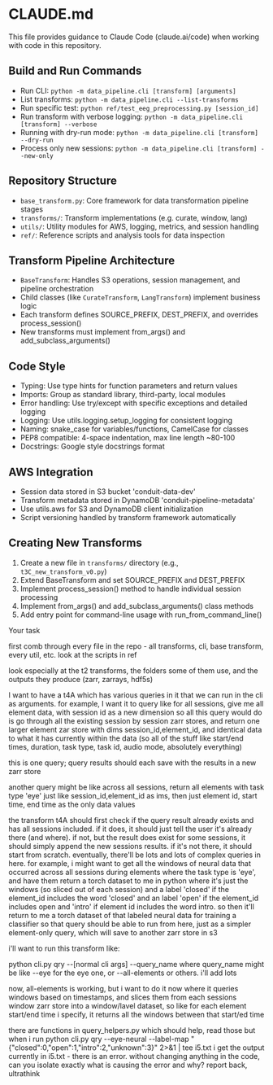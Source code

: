 # CLAUDE.md

This file provides guidance to Claude Code (claude.ai/code) when working with code in this repository.

## Build and Run Commands
- Run CLI: `python -m data_pipeline.cli [transform] [arguments]`
- List transforms: `python -m data_pipeline.cli --list-transforms`
- Run specific test: `python ref/test_eeg_preprocessing.py [session_id]`
- Run transform with verbose logging: `python -m data_pipeline.cli [transform] --verbose`
- Running with dry-run mode: `python -m data_pipeline.cli [transform] --dry-run`
- Process only new sessions: `python -m data_pipeline.cli [transform] --new-only`

## Repository Structure
- `base_transform.py`: Core framework for data transformation pipeline stages
- `transforms/`: Transform implementations (e.g. curate, window, lang)
- `utils/`: Utility modules for AWS, logging, metrics, and session handling
- `ref/`: Reference scripts and analysis tools for data inspection

## Transform Pipeline Architecture
- `BaseTransform`: Handles S3 operations, session management, and pipeline orchestration
- Child classes (like `CurateTransform`, `LangTransform`) implement business logic
- Each transform defines SOURCE_PREFIX, DEST_PREFIX, and overrides process_session()
- New transforms must implement from_args() and add_subclass_arguments()

## Code Style
- Typing: Use type hints for function parameters and return values
- Imports: Group as standard library, third-party, local modules
- Error handling: Use try/except with specific exceptions and detailed logging
- Logging: Use utils.logging.setup_logging for consistent logging
- Naming: snake_case for variables/functions, CamelCase for classes
- PEP8 compatible: 4-space indentation, max line length ~80-100
- Docstrings: Google style docstrings format

## AWS Integration
- Session data stored in S3 bucket 'conduit-data-dev'
- Transform metadata stored in DynamoDB 'conduit-pipeline-metadata'
- Use utils.aws for S3 and DynamoDB client initialization
- Script versioning handled by transform framework automatically

## Creating New Transforms
1. Create a new file in `transforms/` directory (e.g., `t3C_new_transform_v0.py`)
2. Extend BaseTransform and set SOURCE_PREFIX and DEST_PREFIX
3. Implement process_session() method to handle individual session processing
4. Implement from_args() and add_subclass_arguments() class methods
5. Add entry point for command-line usage with run_from_command_line()


Your task

first comb through every file in the repo - all transforms, cli, base transform, every util, etc. look at the scripts in ref

look especially at the t2 transforms, the folders some of them use, and the outputs they produce (zarr, zarrays, hdf5s)

I want to have a t4A which has various queries in it that we can run in the cli as arguments. for example, I want it to query like for all sessions, give me all element data, with session id as a new dimension
so all this query would do is go through all the existing session by session zarr stores, and return one larger element zar store with dims session_id,element_id, and identical data to what it has currently within the data (so all of the stuff like start/end times, duration, task type, task id, audio mode, absolutely everything)

this is one query; query results should each save with the results in a new zarr store

another query might be like across all sessions, return all elements with task type 'eye' just like session_id,element_id as ims, then just element id, start time, end time as the only data values

the transform t4A should first check if the query result already exists and has all sessions included. if it does, it should just tell the user it's already there (and where). if not, but the result does exist for some sessions, it should simply append the new sessions results. if it's not there, it should start from scratch. eventually, there'll be lots and lots of complex queries in here.
for example, i might want to get all the windows of neural data that occurred across all sessions during elements where the task type is 'eye', and have them return a torch dataset to me in python where it's just the windows (so sliced out of each session) and a label 'closed' if the element_id includes the word 'closed' and an label 'open' if the element_id includes open and 'intro' if element id includes the word intro.
so then it'll return to me a torch dataset of that labeled neural data for training a classifier
so that query should be able to run from here, just as a simpler element-only query, which will save to another zarr store in s3

 i'll want to run this transform like:

python cli.py qry --[normal cli args] --query_name 
where query_name might be like --eye for the eye one, or --all-elements or others. i'll add lots

now, all-elements is working, but i want to do it now where it queries windows based on timestamps, and slices them from each sessions window zarr store into a window/lavel dataset, so like for each element start/end time i specify, it returns all the windows between that start/ed time

there are functions in query_helpers.py which should help, read those
but when i run
python cli.py qry --eye-neural --label-map "{\"closed\":0,\"open\":1,\"intro\":2,\"unknown\":3}" 2>&1 | tee i5.txt
i get the output currently in i5.txt - there is an error. without changing anything in the code, can you isolate exactly what is causing the error and why? report back, ultrathink

